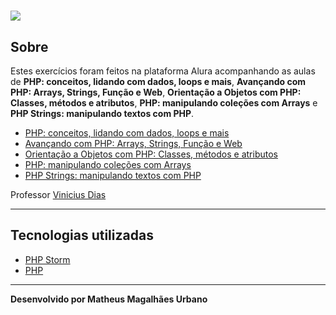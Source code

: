 <h1>
    <img src=https://cursos.alura.com.br/assets/images/logos/logo-alura.svg>
</h1>

## Sobre

Estes exercícios foram feitos na plataforma Alura acompanhando as aulas de **PHP: conceitos, lidando com dados, loops e mais**, **Avançando com PHP: Arrays, Strings, Função e Web**, **Orientação a Objetos com PHP: Classes, métodos e atributos**, **PHP: manipulando coleções com Arrays** e **PHP Strings: manipulando textos com PHP**.
- [PHP: conceitos, lidando com dados, loops e mais](https://cursos.alura.com.br/course/php-primeiros-passos)
- [Avançando com PHP: Arrays, Strings, Função e Web](https://cursos.alura.com.br/course/php-arrays-strings-funcoes)
- [Orientação a Objetos com PHP: Classes, métodos e atributos](https://cursos.alura.com.br/course/php-oo-classes-metodos-atributos)
- [PHP: manipulando coleções com Arrays](https://cursos.alura.com.br/course/php-manipulando-colecoes-arrays)
- [PHP Strings: manipulando textos com PHP](https://cursos.alura.com.br/course/php-strings-manipulando-textos-php)

Professor [Vinicius Dias](https://github.com/cviniciussdias)

---

## Tecnologias utilizadas
- [PHP Storm](https://www.jetbrains.com/pt-br/phpstorm/)
- [PHP](https://www.php.net/)

---

**Desenvolvido por Matheus Magalhães Urbano**
